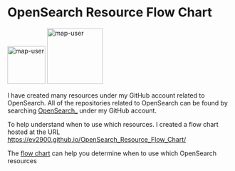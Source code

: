 # OpenSearch Resource Flow Chart

 <img width="85" alt="map-user" src="https://img.shields.io/badge/views-577-green"> <img width="125" alt="map-user" src="https://img.shields.io/badge/unique visits-220-green">

I have created many resources under my GitHub account related to OpenSearch. All of the repositories related to OpenSearch can be found by searching [OpenSearch_](https://github.com/ev2900?tab=repositories&q=OpenSearch_&type=&language=&sort=) under my GitHub account.

To help understand when to use which resources. I created a flow chart hosted at the URL https://ev2900.github.io/OpenSearch_Resource_Flow_Chart/

The [flow chart](https://ev2900.github.io/OpenSearch_Resource_Flow_Chart/) can help you determine when to use which OpenSearch resources
